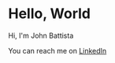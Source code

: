 # Hello, World
Hi, I'm John Battista

You can reach me on [LinkedIn](https://www.linkedin.com/in/jmbattista/)
